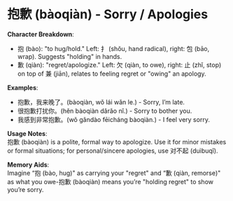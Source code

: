 # **抱歉 (bàoqiàn) - Sorry / Apologies**

**Character Breakdown**:  
- 抱 (bào): "to hug/hold." Left: 扌 (shǒu, hand radical), right: 包 (bāo, wrap). Suggests "holding" in hands.  
- 歉 (qiàn): "regret/apologize." Left: 欠 (qiàn, to owe), right: 止 (zhǐ, stop) on top of 兼 (jiān), relates to feeling regret or "owing" an apology.

**Examples**:  
- 抱歉，我来晚了。(bàoqiàn, wǒ lái wǎn le.) - Sorry, I’m late.  
- 很抱歉打扰你。(hěn bàoqiàn dǎrǎo nǐ.) - Sorry to bother you.  
- 我感到非常抱歉。(wǒ gǎndào fēicháng bàoqiàn.) - I feel very sorry.

**Usage Notes**:  
抱歉 (bàoqiàn) is a polite, formal way to apologize. Use it for minor mistakes or formal situations; for personal/sincere apologies, use 对不起 (duìbuqǐ).

**Memory Aids**:  
Imagine “抱 (bào, hug)" as carrying your "regret" and “歉 (qiàn, remorse)" as what you owe-抱歉 (bàoqiàn) means you’re "holding regret" to show you’re sorry.